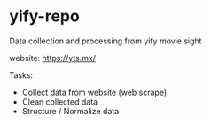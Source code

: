 # yify-repo
Data collection and processing from yify movie sight

website: https://yts.mx/

Tasks:
  - Collect data from website (web scrape)
  - Clean collected data
  - Structure / Normalize data
